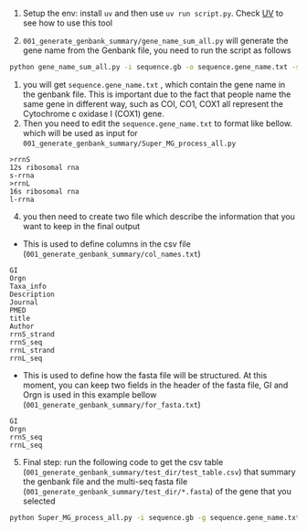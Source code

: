 
1. Setup the env: install `uv` and then use `uv run script.py`. Check [UV](https://docs.astral.sh/uv/) to see how to use this tool

2. `001_generate_genbank_summary/gene_name_sum_all.py` will generate the gene name from the Genbank file, you need to run the script as follows 
```bash
python gene_name_sum_all.py -i sequence.gb -o sequence.gene_name.txt -s sequence.strange.txt
```

1. you will get `sequence.gene_name.txt` , which contain the gene name in the genbank file. This is important due to the fact that people name the same gene in different way, such as COI, CO1, COX1 all represent the Cytochrome c oxidase I (COX1) gene. 
2. Then you need to edit the `sequence.gene_name.txt` to format like bellow. which will be used as input for `001_generate_genbank_summary/Super_MG_process_all.py`

```
>rrnS
12s ribosomal rna
s-rrna
>rrnL
16s ribosomal rna
l-rrna
```

4. you then need to create two file which describe the information that you want to keep in the final output

- This is used to define columns in the csv file (`001_generate_genbank_summary/col_names.txt`)

```
GI
Orgn
Taxa_info
Description
Journal
PMED
title
Author
rrnS_strand
rrnS_seq
rrnL_strand
rrnL_seq
```

- This is used to define how the fasta file will be structured. At this moment, you can keep two fields in the header of the fasta file, GI and Orgn is used in this example bellow (`001_generate_genbank_summary/for_fasta.txt`)

```
GI
Orgn
rrnS_seq
rrnL_seq
```

5. Final step: run the following code to get the csv table (`001_generate_genbank_summary/test_dir/test_table.csv`) that summary the genbank file and the multi-seq fasta file (`001_generate_genbank_summary/test_dir/*.fasta`) of the gene that you selected

```bash
python Super_MG_process_all.py -i sequence.gb -g sequence.gene_name.txt -t test_table -o test_dir -c col_names.txt -f for_fasta.txt
```

